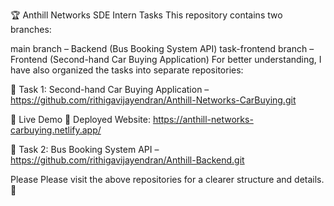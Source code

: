 🏆 Anthill Networks SDE Intern Tasks
This repository contains two branches:

main branch – Backend (Bus Booking System API)
task-frontend branch – Frontend (Second-hand Car Buying Application)
For better understanding, I have also organized the tasks into separate repositories:

🚗 Task 1: Second-hand Car Buying Application – https://github.com/rithigavijayendran/Anthill-Networks-CarBuying.git

🚀 Live Demo
🔗 Deployed Website: https://anthill-networks-carbuying.netlify.app/  
      
🚌 Task 2: Bus Booking System API – https://github.com/rithigavijayendran/Anthill-Backend.git

Please Please visit the above repositories for a clearer structure and details. 🚀
